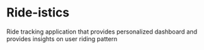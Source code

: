 # Ride-istics
Ride tracking application that provides personalized dashboard and provides insights on user riding pattern  
